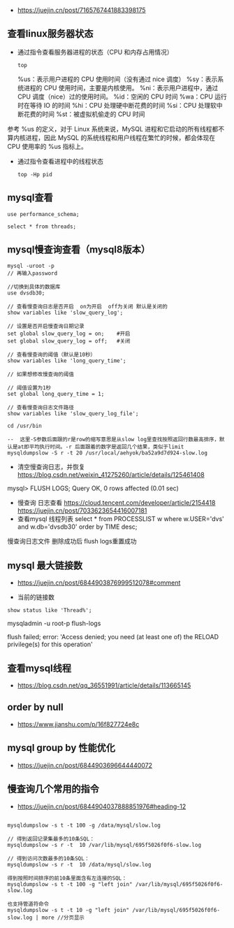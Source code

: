 - https://juejin.cn/post/7165767441883398175


## 查看linux服务器状态

- 通过指令查看服务器进程的状态（CPU 和内存占用情况）
  ```
  top
  ```
  %us：表示用户进程的 CPU 使用时间（没有通过 nice 调度）
  %sy：表示系统进程的 CPU 使用时间，主要是内核使用。
  %ni：表示用户进程中，通过 CPU 调度（nice）过的使用时间。
  %id：空闲的 CPU 时间
  %wa：CPU 运行时在等待 IO 的时间
  %hi：CPU 处理硬中断花费的时间
  %si：CPU 处理软中断花费的时间
  %st：被虚拟机偷走的 CPU 时间

参考 %us 的定义，对于 Linux 系统来说，MySQL 进程和它启动的所有线程都不算内核进程，因此 MySQL 的系统线程和用户线程在繁忙的时候，都会体现在 CPU 使用率的 %us 指标上。

- 通过指令查看进程中的线程状态
  ```
  top -Hp pid
  ```

## mysql查看
```
use performance_schema;

select * from threads;
```

## mysql慢查询查看（mysql8版本）
```
mysql -uroot -p
// 再输入password

//切换到具体的数据库
use dvsdb30; 

// 查看慢查询日志是否开启  on为开启  off为关闭 默认是关闭的
show variables like 'slow_query_log';

// 设置是否开启慢查询日期记录
set global slow_query_log = on;    #开启
set global slow_query_log = off;   #关闭

// 查看慢查询的阈值（默认是10秒）
show variables like 'long_query_time';

// 如果想修改慢查询的阈值

// 阈值设置为1秒
set global long_query_time = 1;   

// 查看慢查询日志文件路径
show variables like 'slow_query_log_file';

cd /usr/bin

--  这里-S参数后面跟的r是row的缩写意思是从slow log里查找按照返回行数最高排序，默认是at即平均执行时间。-r 后面跟着的数字是返回几个结果，类似于limit
mysqldumpslow -S r -t 20 /usr/local/aehyok/ba52a9d7d924-slow.log
```


- 清空慢查询日志，并恢复
https://blog.csdn.net/weixin_41275260/article/details/125461408

mysql> FLUSH LOGS;
Query OK, 0 rows affected (0.01 sec)

- 慢查询 日志查看
  https://cloud.tencent.com/developer/article/2154418
  https://juejin.cn/post/7033623654416007181
- 查看mysql  线程列表
  select * from PROCESSLIST w where w.USER='dvs' and w.db='dvsdb30' order by TIME desc;

慢查询日志文件  删除成功后 flush logs重置成功


## mysql 最大链接数
  - https://juejin.cn/post/6844903876999512078#comment

  - 当前的链接数
  
  ```
  show status like 'Thread%';
  ```


  mysqladmin -u root-p flush-logs

flush failed; error: 'Access denied; you need (at least one of) the RELOAD privilege(s) for this operation'



## 查看mysql线程
- https://blog.csdn.net/qq_36551991/article/details/113665145


## order by null
- https://www.jianshu.com/p/16f827724e8c

## mysql group by 性能优化
- https://juejin.cn/post/6844903696644440072


## 慢查询几个常用的指令
- https://juejin.cn/post/6844904037888851976#heading-12
```

mysqldumpslow -s t -t 100 -g /data/mysql/slow.log

// 得到返回记录集最多的10条SQL：
mysqldumpslow -s r -t  10 /var/lib/mysql/695f5026f0f6-slow.log

// 得到访问次数最多的10条SQL：
mysqldumpslow -s r -t  10 /data/mysql/slow.log

得到按照时间排序的前10条里面含有左连接的SQL：
mysqldumpslow -s t -t 100 -g "left join" /var/lib/mysql/695f5026f0f6-slow.log

也支持管道符命令
mysqldumpslow -s t -t 10 -g "left join" /var/lib/mysql/695f5026f0f6-slow.log | more //分页显示
```
